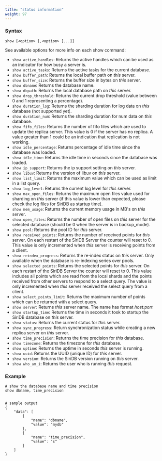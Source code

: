 ```yaml
---
title: "status information"
weight: 97
---
```


### Syntax

	show [<option> [,<option> [...]]

See available options for more info on each show command:

- `show active_handles`: Returns the active handles which can be used as an indicator for how busy a server is.
- `show active_tasks`: Returns the active tasks for the current database.
- `show buffer_path`: Returns the local buffer path on *this* server.
- `show buffer_size`: Returns the buffer size in bytes on *this* server.
- `show dbname`: Returns the database name.
- `show dbpath`: Returns the local database path on *this* server.
- `show drop_threshold`: Returns the current drop threshold (value between 0 and 1 representing a percentage).
- `show duration_log`: Returns the sharding duration for log data on *this* database (not supported yet).
- `show duration_num`: Returns the sharding duration for num data on *this* database.
- `show fifo_files`: Returns the number of fifo files which are used to update the replica server. This value is 0 if the server has no replica. A value greater than 1 could be an indication that replication is not working.
- `show idle_percentage`: Returns percentage of idle time since the database was loaded.
- `show idle_time`: Returns the idle time in seconds since the database was loaded.
- `show ip_support`: Returns the ip support setting on *this* server.
- `show libuv`: Returns the version of libuv on *this* server.
- `show list_limit`: Returns the maximum value which can be used as limit in a list query.
- `show log_level`: Returns the current log level for *this* server.
- `show max_open_files`: Returns the maximum open files value used for sharding on *this* server (if this value is lower than expected, please check the log files for SiriDB as startup time).
- `show mem_usage`: Returns the current memory usage in MB's on *this* server.
- `show open_files`: Returns the number of open files on *this* server for the selected database (should be 0 when the server is in backup_mode).
- `show pool`: Returns the pool ID for *this* server.
- `show received_points`: Returns the number of received points for *this* server. On each restart of the SiriDB Server the counter will reset to 0. This value is only incremented when *this* server is receiving points from a client.
- `show reindex_progress`: Returns the re-index status on *this* server. Only available when the database is re-indexing series over pools.
- `show selected_points`: Returns the selected points for *this* server. On each restart of the SiriDB Server the counter will reset to 0. This value includes all points which are read from the local shards and the points received from other servers to respond to a select query. The value is only incremented when *this* server received the select query from a client.
- `show select_points_limit`: Returns the maximum number of points which can be returned with a select query.
- `show server`: Returns *this* server name. The name has format *host:port*
- `show startup_time`: Returns the time in seconds it took to startup the SiriDB database on *this* server.
- `show status`: Returns the current status for *this* server.
- `show sync_progress`: Return synchronization status while creating a new replica server on *this* server.
- `show time_precision`: Returns the time precision for *this* database.
- `show timezone`: Returns the timezone for *this* database.
- `show uptime`: Returns the uptime in seconds *this* server is running.
- `show uuid`: Returns the UUID (unique ID) for *this* server.
- `show version`: Returns the SiriDB version running on *this* server.
- `show who_am_i`: Returns the user who is running *this* request.


### Example

	# show the database name and time precision
	show dbname, time_precision


	# sample output
	{
		"data": [
			{
				"name": "dbname",
				"value": "mydb"
			},
			{
				"name": "time_precision",
				"value": "s"
			}
		]
	}
